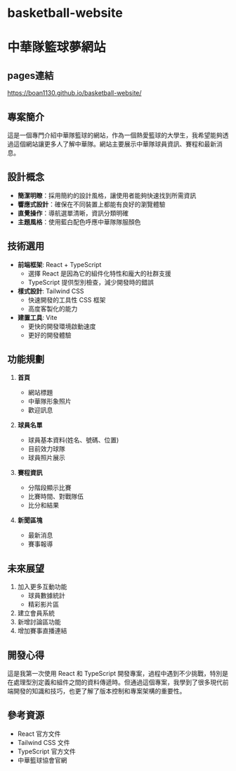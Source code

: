 # basketball-website
# 中華隊籃球夢網站

## pages連結
 https://boan1130.github.io/basketball-website/

## 專案簡介
這是一個專門介紹中華隊籃球的網站，作為一個熱愛籃球的大學生，我希望能夠透過這個網站讓更多人了解中華隊。網站主要展示中華隊球員資訊、賽程和最新消息。

## 設計概念
- **簡潔明瞭**：採用簡約的設計風格，讓使用者能夠快速找到所需資訊
- **響應式設計**：確保在不同裝置上都能有良好的瀏覽體驗
- **直覺操作**：導航選單清晰，資訊分類明確
- **主題風格**：使用藍白配色呼應中華隊隊服顏色

## 技術選用
- **前端框架**: React + TypeScript
  - 選擇 React 是因為它的組件化特性和龐大的社群支援
  - TypeScript 提供型別檢查，減少開發時的錯誤
- **樣式設計**: Tailwind CSS
  - 快速開發的工具性 CSS 框架
  - 高度客製化的能力
- **建置工具**: Vite
  - 更快的開發環境啟動速度
  - 更好的開發體驗

## 功能規劃
1. **首頁**
   - 網站標題
   - 中華隊形象照片
   - 歡迎訊息

2. **球員名單**
   - 球員基本資料(姓名、號碼、位置)
   - 目前效力球隊
   - 球員照片展示

3. **賽程資訊**
   - 分階段顯示比賽
   - 比賽時間、對戰隊伍
   - 比分和結果

4. **新聞區塊**
   - 最新消息
   - 賽事報導

## 未來展望
1. 加入更多互動功能
   - 球員數據統計
   - 精彩影片區
2. 建立會員系統
3. 新增討論區功能
4. 增加賽事直播連結

## 開發心得
這是我第一次使用 React 和 TypeScript 開發專案，過程中遇到不少挑戰，特別是在處理型別定義和組件之間的資料傳遞時。但通過這個專案，我學到了很多現代前端開發的知識和技巧，也更了解了版本控制和專案架構的重要性。

## 參考資源
- React 官方文件
- Tailwind CSS 文件
- TypeScript 官方文件
- 中華籃球協會官網